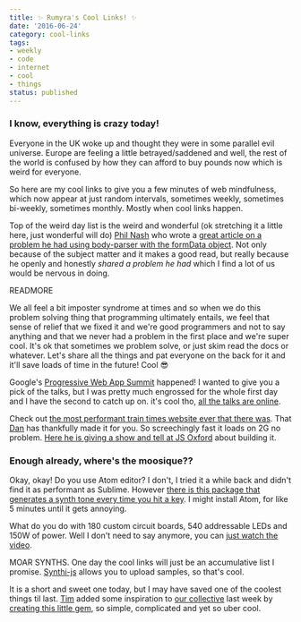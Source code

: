```yaml
---
title: ✨ Rumyra's Cool Links! ✨
date: '2016-06-24'
category: cool-links
tags:
- weekly
- code
- internet
- cool
- things
status: published
---
```


### I know, everything is crazy today!

Everyone in the UK woke up and thought they were in some parallel evil universe. Europe are feeling a little betrayed/saddened and well, the rest of the world is confused by how they can afford to buy pounds now which is weird for everyone.

So here are my cool links to give you a few minutes of web mindfulness, which now appear at just random intervals, sometimes weekly, sometimes bi-weekly, sometimes monthly. Mostly when cool links happen.

Top of the weird day list is the weird and wonderful (ok stretching it a little here, just wonderful will do) [Phil Nash](https://philna.sh/) who wrote a [great article on a problem he had using body-parser with the formData object](https://medium.com/@philnash/the-surprise-multipart-form-data-332846989913#.k0s1bwwv2). Not only because of the subject matter and it makes a good read, but really because he openly and honestly *shared a problem he had* which I find a lot of us would be nervous in doing.

READMORE

We all feel a bit imposter syndrome at times and so when we do this problem solving thing that programming ultimately entails, we feel that sense of relief that we fixed it and we're good programmers and not to say anything and that we never had a problem in the first place and we're super cool. It's ok that sometimes we problem solve, or just skim read the docs or whatever. Let's share all the things and pat everyone on the back for it and it'll save loads of time in the future! Cool 😎

Google's [Progressive Web App Summit](https://events.withgoogle.com/progressive-web-app-dev-summit/) happened! I wanted to give you a pick of the talks, but I was pretty much engrossed for the whole first day and I have the second to catch up on. it's cool tho, [all the talks are online](https://www.youtube.com/watch?v=9Jef9IluQw0&list=PLNYkxOF6rcIAWWNR_Q6eLPhsyx6VvYjVb).

Check out [the most performant train times website ever that there was](http://trntxt.uk/). That [Dan](https://twitter.com/danielthepope) has thankfully made it for you. So screechingly fast it loads on 2G no problem. [Here he is giving a show and tell at JS Oxford](https://www.youtube.com/watch?v=BSYIR5R3kAY&feature=youtu.be&a) about building it.

### Enough already, where's the moosique??

Okay, okay! Do you use Atom editor? I don't, I tried it a while back and didn't find it as performant as Sublime. However [there is this package that generates a synth tone every time you hit a key](https://www.youtube.com/watch?v=sPUw_wJyOTA). I might install Atom, for like 5 minutes until it gets annoying.

What do you do with 180 custom circuit boards, 540 addressable LEDs and 150W of power. Well I don't need to say anymore, you can [just watch the video](https://www.youtube.com/watch?v=j2KwD5Is1Z8).

MOAR SYNTHS. One day the cool links will just be an accumulative list I promise. [Synthi-js](http://alexnisnevich.github.io/synthi-js/) allows you to upload samples, so that's cool.

It is a short and sweet one today, but I may have saved one of the coolest things til last. [Tim](http://timpietrusky.com/) added some inspiration to [our collective](http://webvj.ninja/) last week by [creating this little gem](http://codepen.io/TimPietrusky/full/jrPRZR/), so simple, complicated and yet so uber cool.





